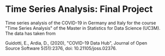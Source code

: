 # Time Series Analysis: Final Project

Time series analysis of the COVID-19 in Germany and Italy for the course "Time Series Analysis" of the Master in Statistics for Data Science (UC3M). The data has taken from

Guidotti, E., Ardia, D., (2020), "COVID-19 Data Hub", Journal
  of Open Source Software 5(51):2376, doi: 10.21105/joss.02376.